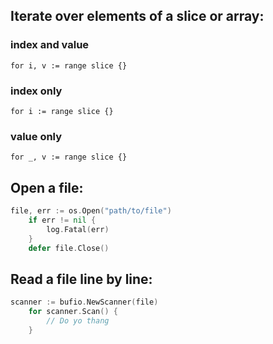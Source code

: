 ## Iterate over elements of a slice or array:

### index and value
`for i, v := range slice {}`

### index only
`for i := range slice {}`

### value only
`for _, v := range slice {}`

## Open a file:
```go
file, err := os.Open("path/to/file")
    if err != nil {
        log.Fatal(err)
    }
	defer file.Close()
```
## Read a file line by line:
```go
scanner := bufio.NewScanner(file)
    for scanner.Scan() {
		// Do yo thang
	}
```
